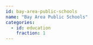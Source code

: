 ```yaml
---
id: bay-area-public-schools
name: "Bay Area Public Schools"
categories:
  - id: education
    fraction: 1
--- 
```

